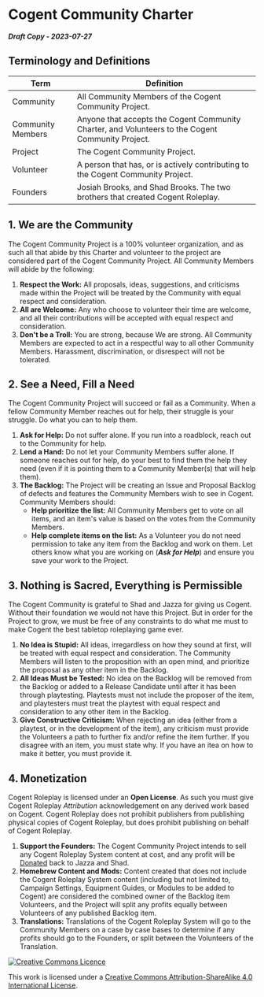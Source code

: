 # Cogent Community Charter

***Draft Copy - 2023-07-27***

## Terminology and Definitions

| **Term**    | **Definition**                                                                              |
| ----------------- | ------------------------------------------------------------------------------------------------- |
| Community         | All Community Members of the Cogent Community Project.                                            |
| Community Members | Anyone that accepts the Cogent Community Charter, and Volunteers to the Cogent Community Project. |
| Project           | The Cogent Community Project.                                                                     |
| Volunteer         | A person that has, or is actively contributing to the Cogent Community Project.                   |
| Founders          | Josiah Brooks, and Shad Brooks.  The two brothers that created Cogent Roleplay.                   |

## 1. We are the Community

<p>The Cogent Community Project is a 100% volunteer organization, and as such all that abide by this Charter and volunteer to the project are considered part of the Cogent Community Project.  All Community Members will abide by the following:</p>

1. **Respect the Work:** All proposals, ideas, suggestions, and criticisms made within the Project will be treated by the Community with equal respect and consideration.
2. **All are Welcome:** Any who choose to volunteer their time are welcome, and all their contributions will be accepted with equal respect and consideration.
3. **Don't be a Troll:** You are strong, because We are strong.  All Community Members are expected to act in a respectful way to all other Community Members.  Harassment, discrimination, or disrespect will not be tolerated.

## 2. See a Need, Fill a Need

<p>The Cogent Community Project will succeed or fail as a Community.  When a fellow Community Member reaches out for help, their struggle is your struggle.  Do what you can to help them.</p>

1. **Ask for Help:** Do not suffer alone.  If you run into a roadblock, reach out to the Community for help.
2. **Lend a Hand:** Do not let your Community Members suffer alone.  If someone reaches out for help, do your best to find them the help they need (even if it is pointing them to a Community Member(s) that will help them).
3. **The Backlog:** The Project will be creating an Issue and Proposal Backlog of defects and features the Community Members wish to see in Cogent.  Community Members should:
   * **Help prioritize the list:** All Community Members get to vote on all items, and an item's value is based on the votes from the Community Members.
   * **Help complete items on the list:** As a Volunteer you do not need permission to take any item from the Backlog and work on them.  Let others know what you are working on (***Ask for Help***) and ensure you save your work to the Project.

## 3. Nothing is Sacred, Everything is Permissible

<p>The Cogent Community is grateful to Shad and Jazza for giving us Cogent.  Without their foundation we would not have this Project.  But in order for the Project to grow, we must be free of any constraints to do what me must to make Cogent the best tabletop roleplaying game ever.</p>

1. **No Idea is Stupid:** All ideas, irregardless on how they sound at first, will be treated with equal respect and consideration.  The Community Members will listen to the proposition with an open mind, and prioritize the proposal as any other item in the Backlog.
2. **All Ideas Must be Tested:** No idea on the Backlog will be removed from the Backlog or added to a Release Candidate until after it has been through playtesting.  Playtests must not include the proposer of the item, and playtesters must treat the playtest with equal respect and consideration to any other item in the Backlog.
3. **Give Constructive Criticism:** When rejecting an idea (either from a playtest, or in the development of the item), any criticism must provide the Volunteers a path to further fix and/or refine the item further.  If you disagree with an item, you must state why.  If you have an itea on how to make it better, you must provide it.

## 4. Monetization

Cogent Roleplay is licensed under an **Open License**.  As such you must give Cogent Roleplay *Attribution* acknowledgement on any derived work based on Cogent.  Cogent Roleplay does not prohibit publishers from publishing physical copies of Cogent Roleplay, but does prohibit publishing on behalf of Cogent Roleplay.

1. **Support the Founders:** The Cogent Community Project intends to sell any Cogent Roleplay System content at cost, and any profit will be [Donated](https://www.buymeacoffee.com/tabletoptime) back to Jazza and Shad.
2. **Homebrew Content and Mods:** Content created that does not include the Cogent Roleplay System content (including but not limited to, Campaign Settings, Equipment Guides, or Modules to be added to Cogent) are considered the combined owner of the Backlog item Volunteers, and the Project will split any profits equally between Volunteers of any published Backlog item.
3. **Translations:** Translations of the Cogent Roleplay System will go to the Community Members on a case by case bases to determine if any profits should go to the Founders, or split between the Volunteers of the Translation.

<a rel="license" href="http://creativecommons.org/licenses/by-sa/4.0/"><img alt="Creative Commons Licence" style="border-width:0" src="https://i.creativecommons.org/l/by-sa/4.0/88x31.png" /></a>

This work is licensed under a <a rel="license" href="http://creativecommons.org/licenses/by-sa/4.0/">Creative Commons Attribution-ShareAlike 4.0 International License</a>.
